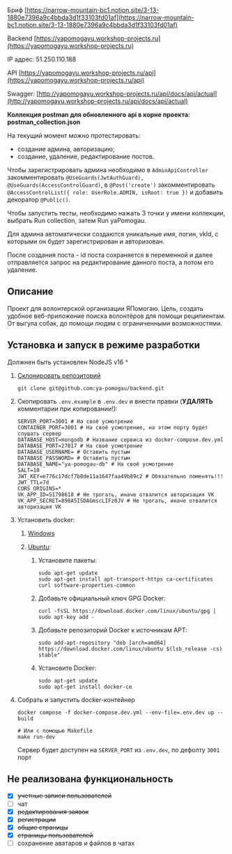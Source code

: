 Бриф [https://narrow-mountain-bc1.notion.site/3-13-1880e7396a9c4bbda3d1f33103fd01af](https://narrow-mountain-bc1.notion.site/3-13-1880e7396a9c4bbda3d1f33103fd01af)

Backend [https://yapomogayu.workshop-projects.ru](https://yapomogayu.workshop-projects.ru)

IP адрес: 51.250.110.188

API [https://yapomogayu.workshop-projects.ru/api](https://yapomogayu.workshop-projects.ru/api)

Swagger: [http://yapomogayu.workshop-projects.ru/api/docs/api/actual](http://yapomogayu.workshop-projects.ru/api/docs/api/actual)

**Коллекция postman для обновленного api в корне проекта: postman_collection.json**

На текущий момент можно протестировать:

- создание админа, авторизацию;
- создание, удаление, редактирование постов.

Чтобы зарегистрировать админа необходимо в `AdminApiController` закомментировать `@UseGuards(JwtAuthGuard), @UseGuards(AccessControlGuard)`, в `@Post('create')` закомментировать `@AccessControlList({ role: UserRole.ADMIN, isRoot: true })` и добавить декоратор `@Public()`.

Чтобы запустить тесты, необходимо нажать 3 точки у имени коллекции, выбрать Run collection, затем Run yaPomogau.

Для админа автоматически создаются уникальные имя, логин, vkId, с которыми он будет зарегистрирован и авторизован.

После создания поста - id поста сохраняется в переменной и далее отправляется запрос на редактирование данного поста, а потом его удаление.

## Описание

Проект для волонтерской организации ЯПомогаю. Цель, создать удобное веб-приложение поиска волонтёров для помощи реципиентам. От выгула собак, до помощи людям с ограниченными возможностями.

## Установка и запуск в режиме разработки

Должнен быть установлен NodeJS v16 ^

1. [Склонировать репозиторий](https://github.com/ya-pomogau/backend)
   ```shell
   git clone git@github.com:ya-pomogau/backend.git
   ```
2. Скопировать `.env.example` в `.env.dev` и внести правки (**УДАЛЯТЬ** комментарии при копировании!):
   ```env
   SERVER_PORT=3001 # На своё усмотрение
   CONTAINER_PORT=3001 # На своё усмотрение, на этом порту будет слушать сервер
   DATABASE_HOST=mongodb # Название сервиса из docker-compose.dev.yml
   DATABASE_PORT=27017 # На своё усмотрение
   DATABASE_USERNAME= # Оставить пустым
   DATABASE_PASSWORD= # Оставить пустым
   DATABASE_NAME="ya-pomogau-db" # На своё усмотрение
   SALT=10
   JWT_KEY=e776c17dcf7b8de11a1647faa49b89c2 # Обязательно поменять!!!
   JWT_TTL=7d
   CORS_ORIGINS=*
   VK_APP_ID=51798618 # Не трогать, иначе отвалится авторизация VK
   VK_APP_SECRET=898A5ISDAGmscLIFz0JV # Не трогать, иначе отвалится авторизация VK
   ```
3. Установить docker:

   1. [Windows](https://www.docker.com/products/docker-desktop)
   2. [Ubuntu](https://docs.docker.com/engine/install/ubuntu/):

      1. Установите пакеты:
         ```shell
         sudo apt-get update
         sudo apt-get install apt-transport-https ca-certificates curl software-properties-common
         ```
      2. Добавьте официальный ключ GPG Docker:

         ```shell
         curl -fsSL https://download.docker.com/linux/ubuntu/gpg | sudo apt-key add -
         ```

      3. Добавьте репозиторий Docker к источникам APT:

         ```shell
         sudo add-apt-repository "deb [arch=amd64] https://download.docker.com/linux/ubuntu $(lsb_release -cs) stable"
         ```

      4. Установите Docker:

         ```shell
         sudo apt-get update
         sudo apt-get install docker-ce
         ```

4. Собрать и запустить docker-контейнер

   ```shell
   docker compose -f docker-compose.dev.yml --env-file=.env.dev up --build

   # Или с помощью Makefile
   make run-dev
   ```

   Cервер будет доступен на `SERVER_PORT` из `.env.dev`, по дефолту `3001` порт

## Не реализована функциональность

- [x] ~~учетные записи пользователей~~
- [ ] чат
- [x] ~~редактирования заявок~~
- [x] ~~регистрации~~
- [x] ~~общие страницы~~
- [x] ~~страницы пользователей~~
- [ ] сохранение аватаров и файлов в чатах
